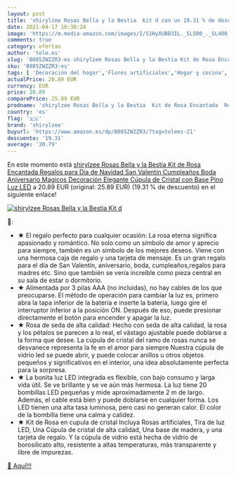 ```yaml
---
layout: post
title: 'shirylzee Rosas Bella y la Bestia  Kit d con un 19.31 % de descuento'
date: 2021-04-17 18:30:24
image: 'https://m.media-amazon.com/images/I/51HyXUBB3IL._SL500_._SL400_.jpg'
comments: true
category: ofertas
author: 'tole.es'
slug: 'B085ZWZZR3-es shirylzee Rosas Bella y la Bestia Kit de Rosa Encantada...'
sku: 'B085ZWZZR3-es'
tags: [ 'Decoración del hogar','Flores artificiales','Hogar y cocina','Plantas y flores artificiales','navidad','shirylzee', ]
actualPrice: 20.89 EUR
currency: EUR
price: 20.89
comparePrice: 25.89 EUR
prodname: 'shirylzee Rosas Bella y la Bestia  Kit de Rosa Encantada  Regalos para Día de Navidad  San Valentin  Cumpleaños  Boda  Aniversario  Magicos Decoración Elegante Cúpula de Cristal con Base Pino Luz LED'
country: 'es'
flag: '🇪🇸'
brand: 'shirylzee'
buyurl: 'https://www.amazon.es/dp/B085ZWZZR3/?tag=tolees-21'
descuento: '19.31'
average: '20.79'
---
```


En este momento está [shirylzee Rosas Bella y la Bestia  Kit de Rosa Encantada  Regalos para Día de Navidad  San Valentin  Cumpleaños  Boda  Aniversario  Magicos Decoración Elegante Cúpula de Cristal con Base Pino Luz LED](https://www.amazon.es/dp/B085ZWZZR3/?tag=tolees-21) a 20.89 EUR (original: 25.89 EUR) (19.31 %  de descuento) en el siguiente enlace!

[![shirylzee Rosas Bella y la Bestia  Kit d](https://m.media-amazon.com/images/I/51HyXUBB3IL._SL500_._SL400_.jpg)](https://www.amazon.es/dp/B085ZWZZR3/?tag=tolees-21)

🔎:

- ★ El regalo perfecto para cualquier ocasión: La rosa eterna significa apasionado y romántico. No solo como un símbolo de amor y aprecio para siempre, también es un símbolo de los mejores deseos. Viene con una hermosa caja de regalo y una tarjeta de mensaje. Es un gran regalo para el día de San Valentín, aniversario, boda, cumpleaños,regalos para madres etc. Sino que también se vería increíble como pieza central en su sala de estar o dormitorio.
- ★ Alimentada por 3 pilas AAA (no incluidas), no hay cables de los que preocuparse. El método de operación para cambiar la luz es, primero abra la tapa inferior de la batería e inserte la batería, luego gire el interruptor inferior a la posición ON. Después de eso, puede presionar directamente el botón para encender y apagar la luz.
- ★ Rosa de seda de alta calidad: Hecho con seda de alta calidad, la rosa y los pétalos se parecen a lo real, el vástago ajustable puede doblarse a la forma que desee. La cúpula de cristal del ramo de rosas nunca se desvanece representa la fe en el amor para siempre Nuestra cúpula de vidrio led se puede abrir, y puede colocar anillos u otros objetos pequeños y significativos en el interior, una idea absolutamente perfecta para la sorpresa.
- ★ La bonita luz LED integrada es flexible, con bajo consumo y larga vida útil. Se ve brillante y se ve aún más hermosa. La luz tiene 20 bombillas LED pequeñas y mide aproximadamente 2 m de largo. Además, el cable está bien y puede doblarse en cualquier forma. Los LED tienen una alta tasa luminosa, pero casi no generan calor. El color de la bombilla tiene una calma y calidez.
- ★ Kit de Rosa en cupula de cristal Incluya Rosas artificiales, Tira de luz LED, Una Cúpula de cristal de alta calidad, Una base de madera, y una tarjeta de regalo. Y la cúpula de vidrio está hecha de vidrio de borosilicato alto, resistente a altas temperaturas, más transparente y libre de impurezas.

[🛒 Aquí!!!](https://www.amazon.es/dp/B085ZWZZR3/?tag=tolees-21)
